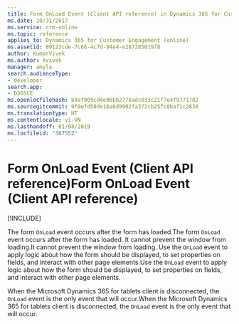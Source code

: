 ```yaml
---
title: Form OnLoad Event (Client API reference) in Dynamics 365 for Customer Engagement apps | MicrosoftDocs
ms.date: 10/31/2017
ms.service: crm-online
ms.topic: reference
applies_to: Dynamics 365 for Customer Engagement (online)
ms.assetid: 89123cde-7c66-4c7d-94e4-e287285019f8
author: KumarVivek
ms.author: kvivek
manager: amyla
search.audienceType:
- developer
search.app:
- D365CE
ms.openlocfilehash: b9af909cd4e06bb2776adc033c21f7e4f9771782
ms.sourcegitcommit: 9f0efd59de16a6d9902fa372cb25fc0baf1c2838
ms.translationtype: HT
ms.contentlocale: vi-VN
ms.lasthandoff: 01/08/2019
ms.locfileid: "387552"
---
```

# <a name="form-onload-event-client-api-reference"></a><span data-ttu-id="a6205-102">Form OnLoad Event (Client API reference)</span><span class="sxs-lookup"><span data-stu-id="a6205-102">Form OnLoad Event (Client API reference)</span></span>

[!INCLUDE[](../../../../includes/cc_applies_to_update_9_0_0.md)]

<span data-ttu-id="a6205-103">The form `OnLoad` event occurs after the form has loaded.</span><span class="sxs-lookup"><span data-stu-id="a6205-103">The form `OnLoad` event occurs after the form has loaded.</span></span> <span data-ttu-id="a6205-104">It cannot prevent the window from loading.</span><span class="sxs-lookup"><span data-stu-id="a6205-104">It cannot prevent the window from loading.</span></span> <span data-ttu-id="a6205-105">Use the `OnLoad` event to apply logic about how the form should be displayed, to set properties on fields, and interact with other page elements.</span><span class="sxs-lookup"><span data-stu-id="a6205-105">Use the `OnLoad` event to apply logic about how the form should be displayed, to set properties on fields, and interact with other page elements.</span></span>

<span data-ttu-id="a6205-106">When the Microsoft Dynamics 365 for tablets client is disconnected, the `OnLoad` event is the only event that will occur.</span><span class="sxs-lookup"><span data-stu-id="a6205-106">When the Microsoft Dynamics 365 for tablets client is disconnected, the `OnLoad` event is the only event that will occur.</span></span> 